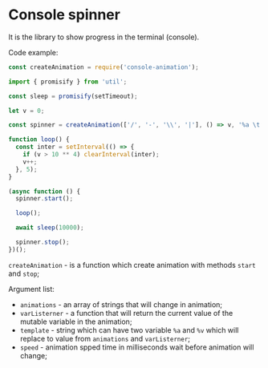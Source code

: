 # Console spinner

It is the library to show progress in the terminal (console).

Code example:

```js
const createAnimation = require('console-animation');

import { promisify } from 'util';

const sleep = promisify(setTimeout);

let v = 0;

const spinner = createAnimation(['/', '-', '\\', '|'], () => v, '%a \t %v', 200);

function loop() {
  const inter = setInterval(() => {
    if (v > 10 ** 4) clearInterval(inter);
    v++;
  }, 5);
}

(async function () {
  spinner.start();

  loop();

  await sleep(10000);

  spinner.stop();
})();

```

`createAnimation` - is a function which create animation with methods `start` and `stop`;

Argument list:

- `animations` - an array of strings that will change in animation;
- `varListerner` - a function that will return the current value of the mutable variable in the animation; 
- `template` - string which can have two variable `%a` and `%v` which will replace to value from `animations` and `varListerner`;
- `speed` - animation spped time in milliseconds wait before animation will change;
